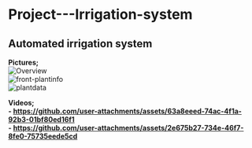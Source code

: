 # Project---Irrigation-system
## Automated irrigation system

**Pictures;**
<br/>
![Overview](https://github.com/user-attachments/assets/3191d860-03c6-4a6d-a32a-8a39c815d94b)
<br/>
![front-plantinfo](https://github.com/user-attachments/assets/a60b1dd9-b8dc-440f-9b85-13ec9212f89a)
<br/>
![plantdata](https://github.com/user-attachments/assets/41e9fec9-6fbc-407d-aebc-6d8b7673905d)
<br/>

**Videos;**
<br/>
**- https://github.com/user-attachments/assets/63a8eeed-74ac-4f1a-92b3-01bf80ed16f1**
<br/>
**- https://github.com/user-attachments/assets/2e675b27-734e-46f7-8fe0-75735eede5cd**

